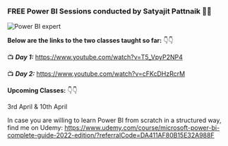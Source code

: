 ### FREE Power BI Sessions conducted by Satyajit Pattnaik 👏👏

![Power BI expert](https://user-images.githubusercontent.com/34673684/160291984-b37a03f1-8f6c-4af0-bb44-0014e4722103.png)

**Below are the links to the two classes taught so far:** 👇👇

📺 _**Day 1:**_ https://www.youtube.com/watch?v=T5_VpyP2NP4

📺 _**Day 2:**_ https://www.youtube.com/watch?v=cFKcDHzRcrM

**Upcoming Classes:** 👇👇

3rd April & 10th April

In case you are willing to learn Power BI from scratch in a structured way, find me on Udemy: https://www.udemy.com/course/microsoft-power-bi-complete-guide-2022-edition/?referralCode=DA411AF80B15E32A988F
